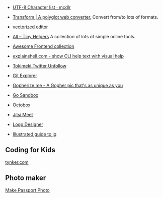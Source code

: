 
* [UTF-8 Character list · mcdlr](https://mcdlr.com/utf-8/#1)
* [Transform | A polyglot web converter.](https://transform.tools/) Convert from/to lots of formats.

* [vectorized editor](https://vectr.com/)
* [All – Tiny Helpers](https://tiny-helpers.dev/) A collection of lots of simple online tools.
* [Awesome Frontend collection](https://awesomejs.dev/)
* [explainshell.com - show CLI help text with visual help](https://explainshell.com/)
* [Tokimeki Twitter Unfollow](https://tokimeki-unfollow.glitch.me/)
* [Git Explorer](https://gitexplorer.com/)
* [Gopherize.me - A Gopher pic that's as unique as you](https://gopherize.me/)
* [Go Sandbox](https://go-sandbox.com/)
* [Octobox](https://octobox.io/)
* [Jitsi Meet](https://meet.jit.si/)
* [Logo Designer](https://eu1.flamingtext.com/)

* [Illustrated guide to jq](https://mosermichael.github.io/jq-illustrated/dir/content.html)


## Coding for Kids

[tynker.com](https://www.tynker.com/)

## Photo maker

[Make Passport Photo](https://makepassportphoto.com/)

<!--stackedit_data:
eyJoaXN0b3J5IjpbLTM4MTkzMjcxMSwyMDAzMzI1MDE3LC0xOT
I0NDk2Mzk4LC0zNzYwNzQ3MDIsMzEyMjMzNTQwLDE4OTI1ODQ4
ODksMTUxNjIyMTkwMSwtMjAzNDY1ODI5MSwtMTMzOTg4OTM2Ni
wxMzgxMjgzNzE3XX0=
-->